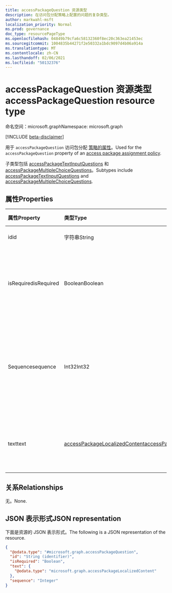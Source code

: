 ```yaml
---
title: accessPackageQuestion 资源类型
description: 在访问包分配策略上配置的问题的复杂类型。
author: markwahl-msft
localization_priority: Normal
ms.prod: governance
doc_type: resourcePageType
ms.openlocfilehash: 04849b79cfa6c58132360f8ec20c363ea21453ec
ms.sourcegitcommit: 1004835b44271f2e50332a1bdc9097d4b06a914a
ms.translationtype: MT
ms.contentlocale: zh-CN
ms.lasthandoff: 02/06/2021
ms.locfileid: "50132376"
---
```

# <a name="accesspackagequestion-resource-type"></a><span data-ttu-id="1c78d-103">accessPackageQuestion 资源类型</span><span class="sxs-lookup"><span data-stu-id="1c78d-103">accessPackageQuestion resource type</span></span>

<span data-ttu-id="1c78d-104">命名空间：microsoft.graph</span><span class="sxs-lookup"><span data-stu-id="1c78d-104">Namespace: microsoft.graph</span></span>

[!INCLUDE [beta-disclaimer](../../includes/beta-disclaimer.md)]

<span data-ttu-id="1c78d-105">用于 `accessPackageQuestion` 访问包分配 [策略的属性](accesspackageassignmentpolicy.md)。</span><span class="sxs-lookup"><span data-stu-id="1c78d-105">Used for the `accessPackageQuestion` property of an [access package assignment policy](accesspackageassignmentpolicy.md).</span></span> 

<span data-ttu-id="1c78d-106">子类型包括 [accessPackageTextInputQuestions](accesspackagetextinputquestion.md) 和 [accessPackageMultipleChoiceQuestions](accesspackagemultiplechoicequestion.md)。</span><span class="sxs-lookup"><span data-stu-id="1c78d-106">Subtypes include [accessPackageTextInputQuestions](accesspackagetextinputquestion.md) and [accessPackageMultipleChoiceQuestions](accesspackagemultiplechoicequestion.md).</span></span>

## <a name="properties"></a><span data-ttu-id="1c78d-107">属性</span><span class="sxs-lookup"><span data-stu-id="1c78d-107">Properties</span></span>
|<span data-ttu-id="1c78d-108">属性</span><span class="sxs-lookup"><span data-stu-id="1c78d-108">Property</span></span>|<span data-ttu-id="1c78d-109">类型</span><span class="sxs-lookup"><span data-stu-id="1c78d-109">Type</span></span>|<span data-ttu-id="1c78d-110">说明</span><span class="sxs-lookup"><span data-stu-id="1c78d-110">Description</span></span>|
|:---|:---|:---|
|<span data-ttu-id="1c78d-111">id</span><span class="sxs-lookup"><span data-stu-id="1c78d-111">id</span></span>|<span data-ttu-id="1c78d-112">字符串</span><span class="sxs-lookup"><span data-stu-id="1c78d-112">String</span></span>| <span data-ttu-id="1c78d-113">问题的 ID。</span><span class="sxs-lookup"><span data-stu-id="1c78d-113">ID of the question.</span></span>|
|<span data-ttu-id="1c78d-114">isRequired</span><span class="sxs-lookup"><span data-stu-id="1c78d-114">isRequired</span></span>|<span data-ttu-id="1c78d-115">Boolean</span><span class="sxs-lookup"><span data-stu-id="1c78d-115">Boolean</span></span>| <span data-ttu-id="1c78d-116">请求者是否需要提供答案。</span><span class="sxs-lookup"><span data-stu-id="1c78d-116">Whether the requestor is required to supply an answer or not.</span></span>|
|<span data-ttu-id="1c78d-117">Sequence</span><span class="sxs-lookup"><span data-stu-id="1c78d-117">sequence</span></span>|<span data-ttu-id="1c78d-118">Int32</span><span class="sxs-lookup"><span data-stu-id="1c78d-118">Int32</span></span>| <span data-ttu-id="1c78d-119">向请求者显示问题列表时此问题的相对位置。</span><span class="sxs-lookup"><span data-stu-id="1c78d-119">Relative position of this question when displaying a list of questions to the requestor.</span></span>|
|<span data-ttu-id="1c78d-120">text</span><span class="sxs-lookup"><span data-stu-id="1c78d-120">text</span></span>|[<span data-ttu-id="1c78d-121">accessPackageLocalizedContent</span><span class="sxs-lookup"><span data-stu-id="1c78d-121">accessPackageLocalizedContent</span></span>](../resources/accesspackagelocalizedcontent.md)|<span data-ttu-id="1c78d-122">要向请求者显示的问题的文本。</span><span class="sxs-lookup"><span data-stu-id="1c78d-122">The text of the question to show to the requestor.</span></span>|

## <a name="relationships"></a><span data-ttu-id="1c78d-123">关系</span><span class="sxs-lookup"><span data-stu-id="1c78d-123">Relationships</span></span>
<span data-ttu-id="1c78d-124">无。</span><span class="sxs-lookup"><span data-stu-id="1c78d-124">None.</span></span>

## <a name="json-representation"></a><span data-ttu-id="1c78d-125">JSON 表示形式</span><span class="sxs-lookup"><span data-stu-id="1c78d-125">JSON representation</span></span>
<span data-ttu-id="1c78d-126">下面是资源的 JSON 表示形式。</span><span class="sxs-lookup"><span data-stu-id="1c78d-126">The following is a JSON representation of the resource.</span></span>
<!-- {
  "blockType": "resource",
  "@odata.type": "microsoft.graph.accessPackageQuestion"
}
-->
``` json
{
  "@odata.type": "#microsoft.graph.accessPackageQuestion",
  "id": "String (identifier)",
  "isRequired": "Boolean",
  "text": {
    "@odata.type": "microsoft.graph.accessPackageLocalizedContent"
  },
  "sequence": "Integer"
}
```

